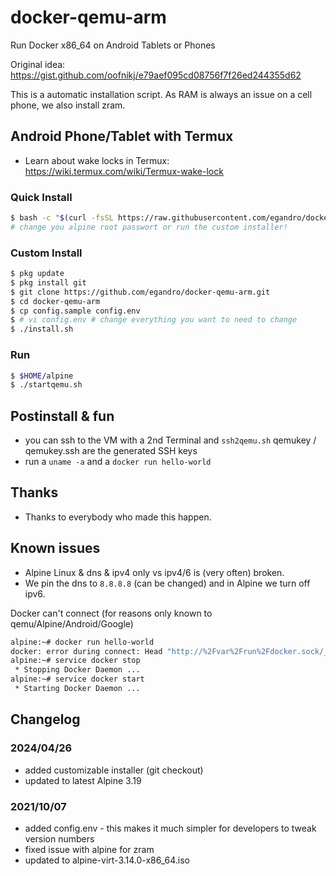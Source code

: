 # docker-qemu-arm

Run Docker x86_64 on Android Tablets or Phones

Original idea: <https://gist.github.com/oofnikj/e79aef095cd08756f7f26ed244355d62>

This is a automatic installation script. As RAM is always an issue on a cell phone, we also install zram.


## Android Phone/Tablet with Termux

- Learn about wake locks in Termux: <https://wiki.termux.com/wiki/Termux-wake-lock>

### Quick Install

```bash
$ bash -c "$(curl -fsSL https://raw.githubusercontent.com/egandro/docker-qemu-arm/master/termux-setup.sh)"
# change you alpine root passwort or run the custom installer!
```

### Custom Install

```bash
$ pkg update
$ pkg install git
$ git clone https://github.com/egandro/docker-qemu-arm.git
$ cd docker-qemu-arm
$ cp config.sample config.env
$ # vi config.env # change everything you want to need to change
$ ./install.sh
```

### Run

```bash
$ $HOME/alpine
$ ./startqemu.sh
```

## Postinstall & fun

- you can ssh to the VM with a 2nd Terminal and `ssh2qemu.sh` qemukey / qemukey.ssh are the generated SSH keys
- run a `uname -a` and a `docker run hello-world`

## Thanks

- Thanks to everybody who made this happen.

## Known issues

- Alpine Linux & dns & ipv4 only vs ipv4/6 is (very often) broken.
- We pin the dns to `8.8.8.8` (can be changed) and in Alpine we turn off ipv6.

Docker can't connect (for reasons only known to qemu/Alpine/Android/Google)

```bash
alpine:~# docker run hello-world
docker: error during connect: Head "http://%2Fvar%2Frun%2Fdocker.sock/_ping": read unix @->/var/run/docker.sock: read: connection reset by peer.
alpine:~# service docker stop
 * Stopping Docker Daemon ...                                                                                                                                              [ ok ]
alpine:~# service docker start
 * Starting Docker Daemon ...
```

## Changelog

### 2024/04/26

- added customizable installer (git checkout)
- updated to latest Alpine 3.19

### 2021/10/07

- added config.env - this makes it much simpler for developers to tweak version numbers
- fixed issue with alpine for zram
- updated to alpine-virt-3.14.0-x86_64.iso

